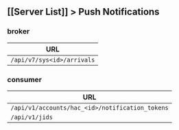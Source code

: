 [[Server List]] > Push Notifications
---

### broker
| URL |
| --- |
| `/api/v7/sys<id>/arrivals` |

### consumer
| URL |
| --- |
| `/api/v1/accounts/hac_<id>/notification_tokens` |
| `/api/v1/jids` |